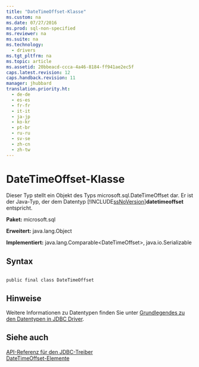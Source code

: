 ```yaml
---
title: "DateTimeOffset-Klasse"
ms.custom: na
ms.date: 07/27/2016
ms.prod: sql-non-specified
ms.reviewer: na
ms.suite: na
ms.technology: 
  - drivers
ms.tgt_pltfrm: na
ms.topic: article
ms.assetid: 20bbeacd-ccca-4a46-8184-ff941ae2ec5f
caps.latest.revision: 12
caps.handback.revision: 11
manager: jhubbard
translation.priority.ht: 
  - de-de
  - es-es
  - fr-fr
  - it-it
  - ja-jp
  - ko-kr
  - pt-br
  - ru-ru
  - sv-se
  - zh-cn
  - zh-tw
---
```

# DateTimeOffset-Klasse
  Dieser Typ stellt ein Objekt des Typs microsoft.sql.DateTimeOffset dar. Er ist der Java\-Typ, der dem Datentyp [!INCLUDE[ssNoVersion](../content/includes/ssNoVersion_md.md)]**datetimeoffset** entspricht.  
  
 **Paket:** microsoft.sql  
  
 **Erweitert:** java.lang.Object  
  
 **Implementiert:** java.lang.Comparable\<DateTimeOffset\>, java.io.Serializable  
  
## Syntax  
  
```  
  
public final class DateTimeOffset  
```  
  
## Hinweise  
 Weitere Informationen zu Datentypen finden Sie unter [Grundlegendes zu den Datentypen in JDBC Driver](../content/Understanding-the-JDBC-Driver-Data-Types.md).  
  
## Siehe auch  
 [API-Referenz für den JDBC-Treiber](../content/JDBC-Driver-API-Reference.md)   
 [DateTimeOffset-Elemente](../content/DateTimeOffset-Members.md)  
  
  